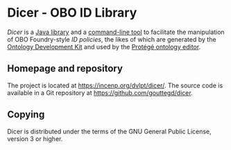 Dicer - OBO ID Library
======================

_Dicer_ is a [Java library](dicer-lib/index.html) and a [command-line
tool](dicer-cli/index.html) to facilitate the manipulation of OBO
Foundry-style _ID policies_, the likes of which are generated by the
[Ontology Development
Kit](https://github.com/INCATools/ontology-development-kit) and used by
the [Protégé ontology
editor](https://github.com/protegeproject/protege).

Homepage and repository
-----------------------

The project is located at <https://incenp.org/dvlpt/dicer/>. The source
code is available in a Git repository at
<https://github.com/gouttegd/dicer>.

Copying
-------

Dicer is distributed under the terms of the GNU General Public License,
version 3 or higher.
